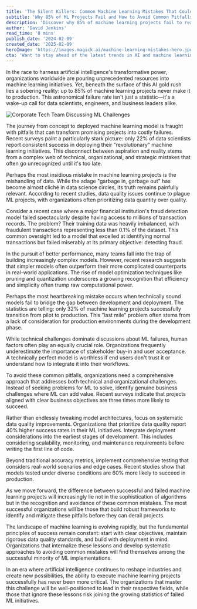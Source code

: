 ```yaml
---
title: 'The Silent Killers: Common Machine Learning Mistakes That Could Derail Your AI Project'
subtitle: 'Why 85% of ML Projects Fail and How to Avoid Common Pitfalls'
description: 'Discover why 85% of machine learning projects fail to reach production and learn the critical mistakes to avoid. From data quality issues to deployment challenges, this comprehensive guide explores the common pitfalls that derail AI initiatives and provides actionable strategies for success.'
author: 'David Jenkins'
read_time: '8 mins'
publish_date: '2024-02-09'
created_date: '2025-02-09'
heroImage: 'https://images.magick.ai/machine-learning-mistakes-hero.jpg'
cta: 'Want to stay ahead of the latest trends in AI and machine learning? Follow us on LinkedIn for expert insights, best practices, and industry updates that will help you navigate the complex world of artificial intelligence.'
---
```


In the race to harness artificial intelligence's transformative power, organizations worldwide are pouring unprecedented resources into machine learning initiatives. Yet, beneath the surface of this AI gold rush lies a sobering reality: up to 85% of machine learning projects never make it to production. This astronomical failure rate isn't just a statistic—it's a wake-up call for data scientists, engineers, and business leaders alike.

![Corporate Tech Team Discussing ML Challenges](https://i.magick.ai/PIXE/1739120555618_magick_img.webp)

The journey from concept to deployed machine learning model is fraught with pitfalls that can transform promising projects into costly failures. Recent surveys paint a particularly stark picture: only 22% of data scientists report consistent success in deploying their "revolutionary" machine learning initiatives. This disconnect between aspiration and reality stems from a complex web of technical, organizational, and strategic mistakes that often go unrecognized until it's too late.

Perhaps the most insidious mistake in machine learning projects is the mishandling of data. While the adage "garbage in, garbage out" has become almost cliché in data science circles, its truth remains painfully relevant. According to recent studies, data quality issues continue to plague ML projects, with organizations often prioritizing data quantity over quality.

Consider a recent case where a major financial institution's fraud detection model failed spectacularly despite having access to millions of transaction records. The problem? Their training data was heavily imbalanced, with fraudulent transactions representing less than 0.1% of the dataset. This common oversight led to a model that excelled at identifying normal transactions but failed miserably at its primary objective: detecting fraud.

In the pursuit of better performance, many teams fall into the trap of building increasingly complex models. However, recent research suggests that simpler models often outperform their more complicated counterparts in real-world applications. The rise of model optimization techniques like pruning and quantization underscores a growing recognition that efficiency and simplicity often trump raw computational power.

Perhaps the most heartbreaking mistake occurs when technically sound models fail to bridge the gap between development and deployment. The statistics are telling: only 32% of machine learning projects successfully transition from pilot to production. This "last mile" problem often stems from a lack of consideration for production environments during the development phase.

While technical challenges dominate discussions about ML failures, human factors often play an equally crucial role. Organizations frequently underestimate the importance of stakeholder buy-in and user acceptance. A technically perfect model is worthless if end users don't trust it or understand how to integrate it into their workflows.

To avoid these common pitfalls, organizations need a comprehensive approach that addresses both technical and organizational challenges. Instead of seeking problems for ML to solve, identify genuine business challenges where ML can add value. Recent surveys indicate that projects aligned with clear business objectives are three times more likely to succeed.

Rather than endlessly tweaking model architectures, focus on systematic data quality improvements. Organizations that prioritize data quality report 40% higher success rates in their ML initiatives. Integrate deployment considerations into the earliest stages of development. This includes considering scalability, monitoring, and maintenance requirements before writing the first line of code.

Beyond traditional accuracy metrics, implement comprehensive testing that considers real-world scenarios and edge cases. Recent studies show that models tested under diverse conditions are 60% more likely to succeed in production.

As we move forward, the difference between successful and failed machine learning projects will increasingly lie not in the sophistication of algorithms but in the recognition and avoidance of these common mistakes. The most successful organizations will be those that build robust frameworks to identify and mitigate these pitfalls before they can derail projects.

The landscape of machine learning is evolving rapidly, but the fundamental principles of success remain constant: start with clear objectives, maintain rigorous data quality standards, and build with deployment in mind. Organizations that internalize these lessons and develop systematic approaches to avoiding common mistakes will find themselves among the successful minority of ML implementations.

In an era where artificial intelligence continues to reshape industries and create new possibilities, the ability to execute machine learning projects successfully has never been more critical. The organizations that master this challenge will be well-positioned to lead in their respective fields, while those that ignore these lessons risk joining the growing statistics of failed ML initiatives.